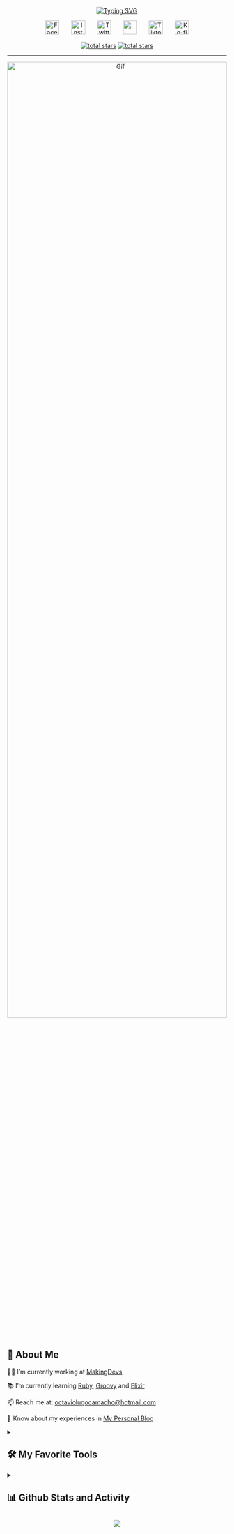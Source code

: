 <p align="center">
  <a href="https://git.io/typing-svg"><img src="https://readme-typing-svg.demolab.com?font=Fira+Code&weight=900&size=25&pause=1000&color=FFFFFF&center=true&width=435&lines=Hi!+I%60m+Octavio+Lugo+%F0%9F%91%A8%E2%80%8D%F0%9F%92%BB;A+Software+Developer+%F0%9F%92%BB" alt="Typing SVG" /></a>
</p>

<!-- Social icons section -->
<p align="center">
  <a href="https://facebook.com/octavio.lugo.camacho"><img width="32px" alt="Facebook" title="Facebook" src="https://cdn-icons-png.flaticon.com/512/2335/2335286.png"/></a>
  &#8287;&#8287;&#8287;&#8287;&#8287;
  <a href="https://instagram.com/octavio_lugo_camacho"><img width="32px" alt="Instagram" title="Instagram" src="https://cdn-icons-png.flaticon.com/512/2111/2111421.png"/></a>
  &#8287;&#8287;&#8287;&#8287;&#8287;
  <a href="https://twitter.com/DeveloperGhoul"><img width="32px" alt="Twitter" title="Twitter" src="https://cdn-icons-png.flaticon.com/512/2335/2335289.png"/></a>
  &#8287;&#8287;&#8287;&#8287;&#8287;
  <a href="https://linkedin.com/in/octaviolugo" alt="Linkedin" title="Linkedin"><img width="32px" src="https://cdn-icons-png.flaticon.com/512/1383/1383262.png"/></a>
  &#8287;&#8287;&#8287;&#8287;&#8287;
  <a href="https://www.tiktok.com/@octaviolugocamacho"><img width="32px" alt="Tiktok" title="Tiktok" src="https://cdn-icons-png.flaticon.com/512/3046/3046119.png"></a>
  &#8287;&#8287;&#8287;&#8287;&#8287;
  <a href="https://discord.gg/DmY7heYT"><img width="32px" alt="Ko-fi" title="Discord" src="https://cdn-icons-png.flaticon.com/512/2335/2335279.png"/></a>
</p>

<!-- Github section -->
<p align="center">
  <a href="https://github.com/OctavioLugoCamacho?tab=repositories&sort=stargazers">
    <img alt="total stars" title="Total stars on GitHub" src="https://custom-icon-badges.demolab.com/github/stars/OctavioLugoCamacho?color=EAECEE&logo=mark-github&style=for-the-badge"/></a>
  <a href="https://github.com/OctavioLugoCamacho?tab=followers">
    <img alt="total stars" title="Total stars on GitHub" src="https://custom-icon-badges.demolab.com/github/followers/OctavioLugoCamacho?color=EAECEE&logo=mark-github&style=for-the-badge"/></a>
</p>

---
  
<div align="center"><img alt="Gif" width=100% height=75% src="https://media.tenor.com/GfSX-u7VGM4AAAAC/coding.gif"></div>

  <h2>💁 About Me</h2>
  <p>👨‍💻 I’m currently working at <a href="http://makingdevs.com">MakingDevs</a></p>
  <p>📚 I’m currently learning <a href="https://www.ruby-lang.org">Ruby</a>, <a href="https://groovy-lang.org/">Groovy</a> and <a href="https://elixir-lang.org/">Elixir</a></p>
  <p>📫 Reach me at: <a href="mailto:octaviolugocamacho@hotmail.com">octaviolugocamacho@hotmail.com</a></p>
  <p>📄 Know about my experiences in <a href="https://octaviolugocamacho.github.io">My Personal Blog</a></p>

<details> 
  <summary><h2>🛠️ My Favorite Tools</h2></summary>
  <!-- Some badges are from https://github.com/Ileriayo/markdown-badges -->

  <h3>👨‍💻 Programming and Markup Languages</h3>

  <p>
      <a href="#"><img alt="C" src="https://img.shields.io/badge/c++-03599C.svg?style=for-the-badge&logo=c%2B%2B&logoColor=white"></a>
      <a href="#"><img alt="CSS" src="https://img.shields.io/badge/css3-1572B6.svg?style=for-the-badge&logo=css3&logoColor=white"></a>
      <a href="#"><img alt="Elixir" src="https://img.shields.io/badge/elixir-4B275F.svg?style=for-the-badge&logo=elixir&logoColor=white"></a>
      <a href="#"><img alt="Groovy" src="https://img.shields.io/badge/groovy-4298B8.svg?style=for-the-badge&logo=apachegroovy&logoColor=white"></a>
      <a href="#"><img alt="HTML" src="https://img.shields.io/badge/html-E34F26.svg?style=for-the-badge&logo=html5&logoColor=white"></a>
      <a href="#"><img alt="JS" src="https://img.shields.io/badge/javascript-%23323330.svg?style=for-the-badge&logo=javascript&logoColor=F7DF1E"></a>
      <a href="#"><img alt="Markdown" src="https://img.shields.io/badge/markdown-000000.svg?style=for-the-badge&logo=markdown&logoColor=white"></a>
      <a href="#"><img alt="PHP" src="https://img.shields.io/badge/php-777BB4.svg?style=for-the-badge&logo=php&logoColor=white"></a>
      <a href="#"><img alt="Python" src="https://img.shields.io/badge/python-3776AB.svg?style=for-the-badge&logo=python&logoColor=F7DF1E"></a>
      <a href="#"><img alt="Ruby" src="https://img.shields.io/badge/ruby-CC342D.svg?style=for-the-badge&logo=ruby&logoColor=white"></a>
  </p>

  <h3>🧰 Frameworks and Libraries</h3>

  <p>
      <a href="#"><img alt="Arduino" src="https://img.shields.io/badge/arduino-00979D.svg?style=for-the-badge&logo=arduino&logoColor=white"></a>
      <a href="#"><img alt="Bootstrap" src="https://img.shields.io/badge/bootstrap-7952B3.svg?style=for-the-badge&logo=bootstrap&logoColor=white"></a>
      <a href="#"><img alt="React" src="https://img.shields.io/badge/react-%2320232a.svg?style=for-the-badge&logo=react&logoColor=61DAFB"></a>
      <a href="#"><img alt="Spring" src="https://img.shields.io/badge/spring-6DB33F.svg?style=for-the-badge&logo=spring&logoColor=white"></a>
      <a href="#"><img alt="Vue" src="https://img.shields.io/badge/vuejs-%2335495e.svg?style=for-the-badge&logo=vuedotjs&logoColor=4FC08D"></a>
    <a href="#"><img alt="ROR" src="https://img.shields.io/badge/rubyonrails-CC0000.svg?style=for-the-badge&logo=rubyonrails&logoColor=white"></a>
  </p>

  <h3>🗄️ Databases and Cloud Hosting</h3>

  <p>
      <a href="#"><img alt="GitHub Pages" src="https://img.shields.io/badge/githubpages-181717.svg?style=for-the-badge&logo=github&logoColor=white"></a>
      <a href="#"><img alt="Heroku" src="https://img.shields.io/badge/heroku-430098.svg?style=for-the-badge&logo=heroku&logoColor=white"></a>
      <a href="#"><img alt="MongoDB" src ="https://img.shields.io/badge/mongodb-47A248.svg?style=for-the-badge&logo=mongodb&logoColor=white"></a>
      <a href="#"><img alt="MySQL" src="https://img.shields.io/badge/mysql-4479A1.svg?style=for-the-badge&logo=mysql&logoColor=white"></a>
      <a href="#"><img alt="Oracle" src ="https://img.shields.io/badge/oracle-F80000.svg?style=for-the-badge&logo=oracle&logoColor=white"></a>
      <a href="#"><img alt="PostgreSQL" src ="https://img.shields.io/badge/postgresql-4169E1.svg?style=for-the-badge&logo=postgresql&logoColor=white"></a>
  </p>

  <h3>💻 Software and Tools</h3>

  <p>
      <a href="#"><img alt="Discord" src="https://img.shields.io/badge/discord-5865F2.svg?style=for-the-badge&logo=discord&logoColor=white"></a>
      <a href="#"><img alt="Git" src="https://img.shields.io/badge/git-F05032.svg?style=for-the-badge&logo=git&logoColor=white"></a>
      <a href="#"><img alt="Jira" src="https://img.shields.io/badge/jira-0052CC.svg?style=for-the-badge&logo=jira&logoColor=white"></a>
      <a href="#"><img alt="Postman" src="https://img.shields.io/badge/postman-FF6C37.svg?style=for-the-badge&logo=postman&logoColor=white"></a>
      <a href="#"><img alt="VSC" src="https://img.shields.io/badge/VisualStudioCode-0078d7.svg?style=for-the-badge&logo=visual-studio-code&logoColor=white"></a>
  </p>
</details>

<details> 
  <summary><h2>📊 Github Stats and Activity</h2></summary>

  <h3>🔥 Streak Stats</h3>

  <p>
    <img title="🔥 Get streak stats for your profile at git.io/streak-stats" alt="OctavioLugoCamacho's streak" src="https://github-readme-streak-stats.herokuapp.com/?user=OctavioLugoCamacho&theme=dark&hide_border=false"/>
  </p>

  <h3>💻 GitHub Profile Stats</h3>

  <img alt="OctavioLugoCamacho's Github Stats" src="https://github-readme-stats.vercel.app/api?username=OctavioLugoCamacho&theme=dark&hide_border=false&include_all_commits=true&count_private=false" height="190px"/>
  <img alt="OctavioLugoCamacho's Top Languages" src="https://github-readme-stats.vercel.app/api/top-langs/?username=OctavioLugoCamacho&theme=dark&hide_border=false&include_all_commits=true&count_private=false&layout=compact" height="190px"/>
  <br/>

  <b>Note:</b> Top languages is only a metric of the languages my public code consists of and doesn't reflect experience or skill level.
</details>

<p align="center">
  <img src="https://capsule-render.vercel.app/api?type=waving&color=gradient&height=60&section=footer"/>
</p>

